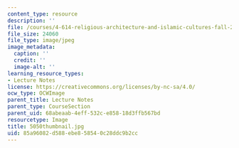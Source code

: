 ```yaml
---
content_type: resource
description: ''
file: /courses/4-614-religious-architecture-and-islamic-cultures-fall-2002/85a96082d588ebe858540c28ddc9b2cc_5050thumbnail.jpg
file_size: 24060
file_type: image/jpeg
image_metadata:
  caption: ''
  credit: ''
  image-alt: ''
learning_resource_types:
- Lecture Notes
license: https://creativecommons.org/licenses/by-nc-sa/4.0/
ocw_type: OCWImage
parent_title: Lecture Notes
parent_type: CourseSection
parent_uid: 68abeaab-4eff-532c-e858-18d3ffb567bd
resourcetype: Image
title: 5050thumbnail.jpg
uid: 85a96082-d588-ebe8-5854-0c28ddc9b2cc
---
```

